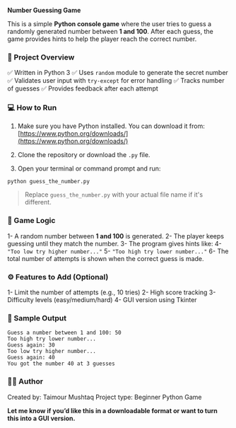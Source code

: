 **Number Guessing Game**

This is a simple **Python console game** where the user tries to guess a randomly generated number between **1 and 100**. After each guess, the game provides hints to help the player reach the correct number.
### 📂 Project Overview

✅ Written in Python 3
✅ Uses `random` module to generate the secret number
✅ Validates user input with `try-except` for error handling
✅ Tracks number of guesses
✅ Provides feedback after each attempt

### 💻 How to Run
1. Make sure you have Python installed. You can download it from:  
   [https://www.python.org/downloads/](https://www.python.org/downloads/)
2. Clone the repository or download the `.py` file.

3. Open your terminal or command prompt and run:

```bash
python guess_the_number.py
```

> Replace `guess_the_number.py` with your actual file name if it's different.

### 🧠 Game Logic
1- A random number between **1 and 100** is generated.
2- The player keeps guessing until they match the number.
3- The program gives hints like:
4- `"Too low try higher number..."`
5- `"Too high try lower number..."`
6- The total number of attempts is shown when the correct guess is made.

### ⚙️ Features to Add (Optional)
1- Limit the number of attempts (e.g., 10 tries)
2- High score tracking
3- Difficulty levels (easy/medium/hard)
4- GUI version using Tkinter

### 📄 Sample Output

```
Guess a number between 1 and 100: 50
Too high try lower number...
Guess again: 30
Too low try higher number...
Guess again: 40
You got the number 40 at 3 guesses
```

### 🧑‍💻 Author

Created by: Taimour Mushtaq
Project type: Beginner Python Game

**Let me know if you’d like this in a downloadable format or want to turn this into a GUI version.**
